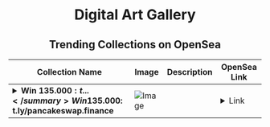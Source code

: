 <div align="center">

# Digital Art Gallery

## Trending Collections on OpenSea

| Collection Name                       | Image                                                                                     | Description                       | OpenSea Link                                                                                          |
|---------------------------------------|-------------------------------------------------------------------------------------------|-----------------------------------|--------------------------------------------------------------------------------------------------------|
| **<details><summary>Win 135.000$: t...</summary>Win 135.000$: t.ly/pancakeswap.finance</details>** | ![Image](https://i.seadn.io/s/raw/files/dc5f3acfd1294a8c19ab18afb5dc06bb.png?w=500&auto=format?w=200&auto=format) |  | <details><summary>Link</summary>[Win 135.000$: t.ly/pancakeswap.finance](https://opensea.io/collection/win-135-000-t-ly-pancakeswap-finance-6206)</details> |

</div>